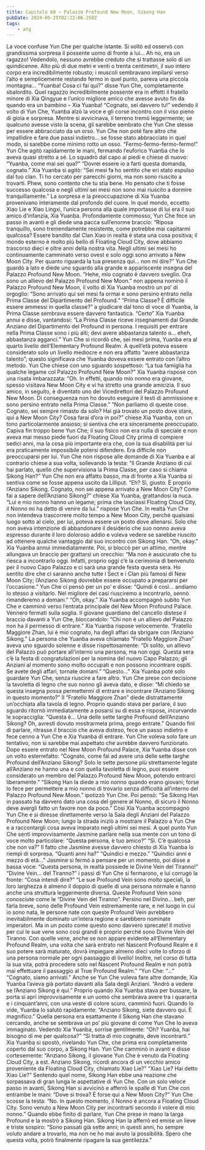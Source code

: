 ```yaml
---
title: Capitolo 60 – Palazzo Profound New Moon, Sikong Han
pubDate: 2024-05-25T02:22:06.250Z
tags:
    - atg
---
```



La voce confuse Yun Che per qualche istante. Si voltò ed osservò con grandissima sorpresa il possente uomo di fronte a lui… Ah no, era un ragazzo! Vedendolo, nessuno avrebbe creduto che si trattasse solo di un quindicenne. Alto più di due metri e venti o trenta centimetri, il suo intero corpo era incredibilmente robusto; i muscoli sembravano impilarsi verso l’alto e semplicemente restando fermo in quel punto, pareva una piccola montagna…
“Yuanba! Cosa ci fai qui?” disse Yun Che, completamente sbalordito. Quel ragazzo incredibilmente possente era in effetti il fratello minore di Xia Qingyue e l’unico migliore amico che avesse avuto fin da quando era un bambino – Xia Yuanba!
“Cognato, sei davvero tu!” vedendo il volto di Yun Che, Yuanba alzò la voce e gli corse incontro con il viso pieno di gioia e sorpresa. Mentre si avvicinava, il terreno tremò leggermente; se qualcuno avesse visto la scena, gli sarebbe sembrato che Yun Che stesse per essere abbracciato da un orso. Yun Che non poté fare altro che impallidire e fare due passi indietro… se fosse stato abbracciato in quel modo, si sarebbe come minimo rotto un osso.
“Fermo-fermo-fermo-fermo!” Yun Che agitò rapidamente le mani, fermando l’euforico Yuanba che lo aveva quasi stretto a sé. Lo squadrò dal capo ai piedi e chiese di nuovo: “Yuanba, come mai sei qua?”
“Dovrei essere io a farti questa domanda, cognato.” Xia Yuanba si agitò: “Sei mesi fa ho sentito che eri stato espulso dal tuo clan. Ti ho cercato per parecchi giorni, ma non sono riuscito a trovarti. Phew, sono contento che tu stia bene. Ho pensato che ti fosse successo qualcosa e negli ultimi sei mesi non sono mai riuscito a dormire tranquillamente.”
La sorpresa e la preoccupazione di Xia Yuanba provenivano interamente dal profondo del cuore. In quel mondo, eccetto Xiao Lie e Xiao Lingxi, l’unica persona alla quale importasse di lui era il suo amico d’infanzia, Xia Yuanba. Profondamente commosso, Yun Che fece un passo in avanti e gli diede una pacca sull’enorme braccio: “Riposa tranquillo, sono tremendamente resistente, come potrebbe mai capitarmi qualcosa? Essere bandito dal Clan Xiao in realtà è stata una cosa positiva; il mondo esterno è molto più bello di Floating Cloud City, dove abbiamo trascorso dieci e oltre anni della nostra vita. Negli ultimi sei mesi ho continuamente camminato verso ovest e solo oggi sono arrivato a New Moon City. Per quanto riguarda la tua presenza qui… non mi dire?”
Yun Che guardò a lato e diede uno sguardo alla grande e appariscente insegna del Palazzo Profound New Moon.
“Hehe, mio cognato è davvero sveglio. Ora sono un allievo del Palazzo Profound New Moon.” non appena nominò il Palazzo Profound New Moon, il volto di Xia Yuanba mostrò un po’ di orgoglio: “Sono arrivato qui sei mesi fa ormai e sono persino entrato nella Prima Classe del Dipartimento del Profound.”
“Prima Classe? È difficile essere ammessi in quella classe?” a giudicare dal tono di voce di Yuanba, la Prima Classe sembrava essere davvero fantastica.
“Certo” Xia Yuanba annuì e disse, vantandosi: “La Prima Classe riceve insegnamenti dal Grande Anziano del Dipartimento del Profound in persona. I requisiti per entrare nella Prima Classe sono i più alti; devi avere abbastanza talento o… eheh, abbastanza agganci.”
Yun Che si ricordò che, sei mesi prima, Yuanba era al quarto livello dell’Elementary Profound Realm. A quell’età poteva essere considerato solo un livello mediocre e non era affatto “avere abbastanza talento”; questo significava che Yuanba doveva essere entrato con l’altro metodo. Yun Che chiese con uno sguardo sospettoso: “La tua famiglia ha qualche legame col Palazzo Profound New Moon?”
Xia Yuanba rispose con una risata imbarazzata: “Oh. In effetti, quando mio nonno era giovane, spesso visitava New Moon City e vi ha stretto una grande amicizia. Il suo amico, in seguito, è diventato uno dei Vicedirettori del Palazzo Profound New Moon. Di conseguenza non ho dovuto eseguire il testi di ammissione e sono persino entrato nella Prima Classe.”
“Non parliamo di queste cose. Cognato, sei sempre rimasto da solo? Hai già trovato un posto dove stare, qui a New Moon City? Cosa farai d’ora in poi?” chiese Xia Yuanba, con un tono particolarmente ansioso; si sentiva che era sinceramente preoccupato. Capiva fin troppo bene Yun Che; il suo fisico non era nulla di speciale e non aveva mai messo piede fuori da Floating Cloud City prima di compiere sedici anni, ma la cosa più importante era che, con la sua disabilità per lui era praticamente impossibile potersi difendere. Era difficile non preoccuparsi per lui.
Yun Che non rispose alle domande di Xia Yuanba e al contrario chiese a sua volta, sollevando la testa: “Il Grande Anziano di cui hai parlato, quello che supervisiona la Prima Classe, per caso si chiama Sikong Han?” Yun Che non era affatto basso, ma di fronte a Xia Yuanba si sentiva come se fosse appena uscito da Lilliput.
“Eh? Sì, giusto. È proprio l’Anziano Sikong. Cognato, non sei appena arrivato a New Moon City? Come fai a sapere dell’Anziano Sikong?” chiese Xia Yuanba, grattandosi la nuca.
“Lui e mio nonno hanno un legame; prima che lasciassi Floating Cloud City, il Nonno mi ha detto di venire da lui.” rispose Yun Che.
In realtà Yun Che non intendeva trascorrere molto tempo a New Moon City, perché qualsiasi luogo sotto al cielo, per lui, poteva essere un posto dove allenarsi. Solo che non aveva intenzione di abbandonare il desiderio che suo nonno aveva espresso durante il loro doloroso addio e voleva vedere se sarebbe riuscito ad ottenere qualche vantaggio dal suo incontro con Sikong Han.
“Oh, okay.” Xia Yuanba annuì immediatamente. Poi, si bloccò per un attimo, mentre allungava un braccio per grattarsi un orecchio: “Ma non è assicurato che tu riesca a incontrarlo oggi. Infatti, proprio oggi c’è la cerimonia di benvenuto per il nuovo Capo Palazzo e ci sarà una grande festa questa sera. Ho sentito dire che ci saranno anche tutte i Sect e i Clan più famosi di New Moon City; l’Anziano Sikong dovrebbe essere occupato a prepararsi per l’occasione.”
Yun Che ci pensò per un po’ e disse: “Quindi è così… andiamo lo stesso a visitarlo. Nel migliore dei casi riusciremo a incontrarlo, sennò rimanderemo a domani.”
“Oh, okay.”
Xia Yuanba accompagnò subito Yun Che e camminò verso l’entrata principale del New Moon Profound Palace. Vennero fermati sulla soglia. Il giovane guardiano del cancello distese il braccio davanti a Yun Che, bloccandolo: “Chi non è un allievo del Palazzo non ha il permesso di entrare.” Xia Yuanba rispose velocemente. “Fratello Maggiore Zhan, lui è mio cognato, ha degli affari da sbrigare con l’Anziano Sikong.”
La persona che Yuanba aveva chiamato “Fratello Maggiore Zhan” aveva uno sguardo solenne e disse rispettosamente: “Di solito, un allievo del Palazzo può portare all’interno una persona, ma non oggi. Questa sera c’è la festa di congratulazioni per la nomina del nuovo Capo Palazzo; gli Anziani al momento sono molto occupati e non possono incontrare ospiti. Se avete degli affari, tornate domani.”
“Questo…” Xia Yuanba poté solo guardare Yun Che, senza riuscire a fare altro.
Yun Che prese con decisione la tavoletta di legno che suo nonno gli aveva dato, e disse: “Mi chiedo se questa insegna possa permettermi di entrare e incontrare l’Anziano Sikong in questo momento?”
Il “Fratello Maggiore Zhan” diede distrattamente un’occhiata alla tavola di legno. Proprio quando stava per parlare, il suo sguardo ritornò immediatamente a posarsi su di essa e rispose, incurvando le sopracciglia: “Questa è… Una delle sette targhe Profound dell’Anziano Sikong? Oh, avresti dovuto mostrarmela prima, prego entrate.”
Quando finì di parlare, ritrasse il braccio che aveva disteso, fece un passo indietro e fece cenno a Yun Che e Xia Yuanba di entrare.
Yun Che voleva solo fare un tentativo, non si sarebbe mai aspettato che avrebbe davvero funzionato. Dopo essere entrato nel New Moon Profound Palace, Xia Yuanba disse con un volto esterrefatto: “Cognato, come fai ad avere una delle sette targhe Profound dell’Anziano Sikong? Solo le sette persone più strettamente legate all’Anziano ne hanno una e con quella tavoletta di legno, puoi essere considerato un membro del Palazzo Profound New Moon, potendo entrarci liberamente.”
“Sikong Han la diede a mio nonno quando erano giovani; forse lo fece per permettere a mio nonno di trovarlo senza difficoltà all’interno del Palazzo Profound New Moon.” ipotizzò Yun Che. Poi pensò: “Se Sikong Han in passato ha davvero dato una cosa del genere al Nonno, di sicuro il Nonno deve avergli fatto un favore non da poco.”
Così Xia Yuanba accompagnò Yun Che e si diresse direttamente verso la Sala degli Anziani del Palazzo Profound New Moon; lungo la strada iniziò a mostrare il Palazzo a Yun Che e a raccontargli cosa aveva imparato negli ultimi sei mesi.
A quel punto Yun Che sentì improvvisamente Jasmine parlare nella sua mente con un tono di voce molto particolare: “Questa persona, è tuo amico?”
“Sì. C’è qualcosa che non va?” Il fatto che Jasmine avesse davvero chiesto di Xia Yuanba lo riempì di sorpresa.
“Quanti anni ha?”
“Quindici e mezzo.”
“Quindici anni e mezzo di età…” Jasmine si fermò a pensare per un momento, poi disse a bassa voce: “Questa persona, in realtà possiede le Divine Vein del Tiranno!”
“Divine Vein… del Tiranno?” i passi di Yun Che si fermarono, e lui corrugò la fronte: “Cosa intendi dire?”
“Le sue Profound Vein sono molto speciali, la loro larghezza è almeno il doppio di quelle di una persona normale e hanno anche una struttura leggermente diversa. Queste Profound Vein sono conosciute come le “Divine Vein del Tiranno”. Persino nel Divino… beh, per farla breve, sono delle Profound Vein estremamente rare, e nel luogo in cui io sono nata, le persone nate con queste Profound Vein avrebbero inevitabilmente dominato un’intera regione e sarebbero nominate imperatori. Ma in un posto come questo sono davvero sprecate! Il motivo per cui le sue vene sono così grandi è proprio perché sono Divine Vein del Tiranno. Con quelle vene, anche se non appare evidente all’Elementary Profound Realm, una volta che sarà entrato nel Nascent Profound Realm e il suo potere sarà maturato, dovrà impiegare almeno dieci volte lo sforzo di una persona normale per ogni passaggio di livello! Inoltre, nel corso di tutta la sua vita, potrà procedere solo nel Nascent Profound Realm e non potrà mai effettuare il passaggio al True Profound Realm.”
“Yun Che: “…”
“Cognato, siamo arrivati.”
Anche se Yun Che voleva fare altre domande, Xia Yuanba l’aveva già portato davanti alla Sala degli Anziani.
“Andrò a vedere se l’Anziano Sikong è qui.”
Proprio quando Xia Yuanba stava per bussare, la porta si aprì improvvisamente e un uomo che sembrava avere tra i quaranta e i cinquant’anni, con una veste di colore scuro, camminò fuori. Quando lo vide, Yuanba lo salutò rapidamente: “Anziano Sikong, siete davvero qui. È magnifico.”
Quella persona era esattamente il Sikong Han che stavano cercando, anche se sembrava un po’ più giovane di come Yun Che lo aveva immaginato. Vedendo Xia Yuanba, sorrise gentilmente: “Oh? Yuanba, hai bisogno di me per qualcosa?”
“Si tratta di mio cognato, deve incontrarti.” Xia Yuanba si spostò, rivelando Yun Che, che prima era completamente coperto dal suo corpo, a Sikong Han.
Yun Che camminò in avanti e disse cortesemente: “Anziano Sikong, il giovane Yun Che è venuto da Floating Cloud City, a est. Anziano Sikong, ricordi ancora di un vecchio amico proveniente da Floating Cloud City, chiamato Xiao Lie?”
“Xiao Lie? Hai detto Xiao Lie?”
Sentendo quel nome, Sikong Han ebbe una reazione che sorpassava di gran lunga le aspettative di Yun Che. Con un solo veloce passo in avanti, Sikong Han si avvicinò e afferrò le spalle di Yun Che con entrambe le mani: “Dove si trova? È forse qui a New Moon City?”
Yun Che scosse la testa: “No. In questo momento, il Nonno è ancora a Floating Cloud City. Sono venuto a New Moon City per incontrarti secondo il volere di mio nonno.”
Quando ebbe finito di parlare, Yun Che prese in mano la targa Profound e la mostrò a Sikong Han.
Sikong Han la afferrò ed emise un lieve e triste sospiro: “Sono passati già sette anni; in questi anni, ho sempre voluto andare a trovarlo, ma non ne ho mai avuto la possibilità. Spero che questa volta, potrò finalmente ripagare la sua gentilezza.”

